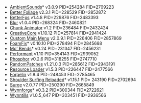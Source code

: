 * [AmbientSounds](https://www.curseforge.com/minecraft/mc-mods/ambientsounds)* v3.0.9 PID=254284 FID=2709223
* [Better Foliage](https://www.curseforge.com/minecraft/mc-mods/better-foliage) v2.3.1 PID=228529 FID=2852872
* [BetterFps](https://www.curseforge.com/minecraft/mc-mods/betterfps) v1.4.8 PID=229876 FID=2483393
* [Blur](https://www.curseforge.com/minecraft/mc-mods/blur/files/2460821) v1.0.4 PID=268324 FID=2460821
* [Chunk Animator](https://www.curseforge.com/minecraft/mc-mods/chunk-animator) v1.2 PID=236484 FID=2432424
* [CreativeCore](https://www.curseforge.com/minecraft/mc-mods/creativecore) v1.10.12 PID=257814 FID=2941424
* [Custom Main Menu](https://www.curseforge.com/minecraft/mc-mods/custom-main-menu) v2.0.9.1 PID=226406 FID=2857869
* [FoamFix](https://www.curseforge.com/minecraft/mc-mods/foamfix-optimization-mod)* v0.10.10 PID=278494 FID=2845668
* [Mo' Bends](https://www.curseforge.com/minecraft/mc-mods/mo-bends)* v0.24 PID=231347 FID=2456231
* [Performant](https://www.curseforge.com/minecraft/mc-mods/performant) v1.10 PID=354143 FID=2939052
* [Phosphor](https://www.curseforge.com/minecraft/mc-mods/phosphor-forge) v0.2.6 PID=318255 FID=2747710
* [RandomPatches](https://www.curseforge.com/minecraft/mc-mods/randompatches) v1.21.0.3 PID=285612 FID=2943191
* [Resource Loader](https://www.curseforge.com/minecraft/mc-mods/resource-loader) v1.5.3 PID=226447 FID=2477566
* [Forgelin](https://www.curseforge.com/minecraft/mc-mods/shadowfacts-forgelin) v1.8.4 PID=248453 FID=2785465
* [Shoulder Surfing Reloaded](https://www.curseforge.com/minecraft/mc-mods/shoulder-surfing-reloaded)* v1.15.1 PID= 243190 FID=2702694
* [Surge](https://www.curseforge.com/minecraft/mc-mods/surge) v2.0.77 PID=250290 FID=2665849
* [Wynnforge](https://www.curseforge.com/minecraft/mc-mods/wynnforge)* v0.3.2 PID=300344 FID=2722621
* [Wynntills](https://www.curseforge.com/minecraft/mc-mods/wynntils) v1.0.5_647 PID=303451 FID=2936566